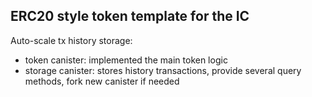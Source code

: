 ## ERC20 style token template for the IC

Auto-scale tx history storage:
* token canister: implemented the main token logic
* storage canister: stores history transactions, provide several query methods, fork new canister if needed
